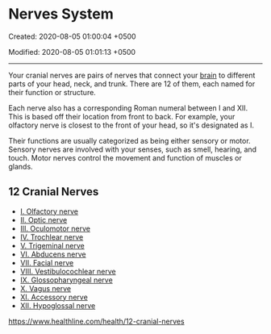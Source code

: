 # Nerves System

Created: 2020-08-05 01:00:04 +0500

Modified: 2020-08-05 01:01:13 +0500

---

Your cranial nerves are pairs of nerves that connect your [brain](https://www.healthline.com/human-body-maps/brain) to different parts of your head, neck, and trunk. There are 12 of them, each named for their function or structure.

Each nerve also has a corresponding Roman numeral between I and XII. This is based off their location from front to back. For example, your olfactory nerve is closest to the front of your head, so it's designated as I.

Their functions are usually categorized as being either sensory or motor. Sensory nerves are involved with your senses, such as smell, hearing, and touch. Motor nerves control the movement and function of muscles or glands.

## 12 Cranial Nerves

- [I. Olfactory nerve](https://www.healthline.com/health/12-cranial-nerves#i-olfactory-nerve)
- [II. Optic nerve](https://www.healthline.com/health/12-cranial-nerves#ii-optic-nerve)
- [III. Oculomotor nerve](https://www.healthline.com/health/12-cranial-nerves#iii-oculomotor-nerve)
- [IV. Trochlear nerve](https://www.healthline.com/health/12-cranial-nerves#iv-trochlear-nerve)
- [V. Trigeminal nerve](https://www.healthline.com/health/12-cranial-nerves#v-trigeminal-nerve)
- [VI. Abducens nerve](https://www.healthline.com/health/12-cranial-nerves#vi-abducens-nerve)
- [VII. Facial nerve](https://www.healthline.com/health/12-cranial-nerves#vii-facial-nerve)
- [VIII. Vestibulocochlear nerve](https://www.healthline.com/health/12-cranial-nerves#viii-vestibulocochlearnerve)
- [IX. Glossopharyngeal nerve](https://www.healthline.com/health/12-cranial-nerves#ix-glossopharyngeal-nerve)
- [X. Vagus nerve](https://www.healthline.com/health/12-cranial-nerves#x-vagus-nerve)
- [XI. Accessory nerve](https://www.healthline.com/health/12-cranial-nerves#xi-accessory-nerve)
- [XII. Hypoglossal nerve](https://www.healthline.com/health/12-cranial-nerves#xii-hypoglossal-nerve)

<https://www.healthline.com/health/12-cranial-nerves>
